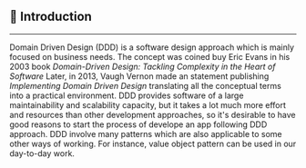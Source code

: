 ## 🥇 Introduction
--- 
Domain Driven Design (DDD) is a software design approach which is mainly focused on business needs.
The concept was coined buy Eric Evans in his 2003 book  _Domain-Driven Design: Tackling Complexity in the Heart of Software_
Later, in 2013, Vaugh Vernon made an statement publishing _Implementing Domain Driven Design_ translating all the conceptual terms into a practical environment.
DDD provides software of a large maintainability and scalability capacity, but it takes a lot much more effort and resources than other development approaches, so it's desirable to have good reasons to start the process of develope an app following DDD approach.
DDD involve many patterns which are also applicable to some other ways of working. 
For instance, value object pattern can be used in our day-to-day work.

